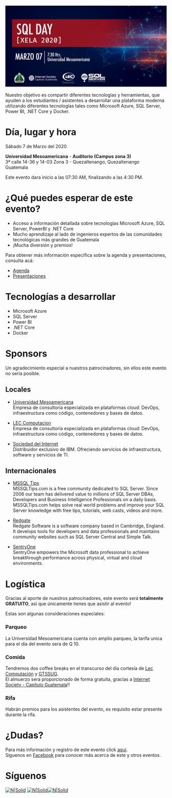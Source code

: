 ![Header](images/header.jpg)

Nuestro objetivo es compartir diferentes tecnologías y herramientas, que ayuden a los estudiantes / asistentes a desarrollar una plataforma moderna utilizando diferentes tecnologías tales como Microsoft Azure, SQL Server, Power BI, .NET Core y Docker.
# Día, lugar y hora
Sábado 7 de Marzo del 2020

**Universidad Mesoamericana** - **Auditorio (Campus zona 3)**  
3ª calle 14-36 y 14-03 Zona 3 - Quezaltenango, Quezaltenango  
Guatemala

Este evento dara inicio a las 07:30 AM, finalizando a las 4:30 PM.

# ¿Qué puedes esperar de este evento?
* Acceso a información detallada sobre tecnologías Microsoft Azure, SQL Server, PowerBI y .NET Core
* Mucho aprendizaje al lado de ingenieros expertos de las comunidades tecnológicas más grandes de Guatemala
* ¡Mucha diversión y premios!

Para obtener más información específica sobre la agenda y presentaciones, consulta acá:
* [Agenda](Agenda.md)
* [Presentaciones](Presentaciones/README.md)

# Tecnologías a desarrollar
* Microsoft Azure
* SQL Server
* Power BI
* .NET Core
* Docker

# Sponsors
Un agradecimiento especial a nuestros patrocinadores, sin ellos este evento no sería posible.

## Locales

* [Universidad Mesoamericana](https://www.datum.com.gt/)  
Empresa de consultoría especializada en plataformas cloud: DevOps, infraestructura como código, contenedores y bases de datos.

* [LEC Computacion](https://www.datum.com.gt/)  
Empresa de consultoría especializada en plataformas cloud: DevOps, infraestructura como código, contenedores y bases de datos.

* [Sociedad del Internet](https://www.gbm.net)  
Distribuidor exclusivo de IBM. Ofreciendo servicios de infraestructura, software y servicios de TI.

## Internacionales
* [MSSQL Tips](https://www.mssqltips.com)  
MSSQLTips.com is a free community dedicated to SQL Server.  Since 2006 our team has delivered value to millions of SQL Server DBAs, Developers and Business Intelligence Professionals on a daily basis. MSSQLTips.com helps solve real world problems and improve your SQL Server knowledge with free tips, tutorials, web casts, videos and more. 

* [Redgate](https://www.red-gate.com)  
Redgate Software is a software company based in Cambridge, England. It develops tools for developers and data professionals and maintains community websites such as SQL Server Central and Simple Talk.

* [SentryOne](https://www.sentryone.com)  
SentryOne empowers the Microsoft data professional to achieve breakthrough performance across physical, virtual and cloud environments.

# Logística 
Gracias al aporte de nuestros patrocinadores, este evento será **totalmente GRATUITO**, así que únicamente tienes que asistir al evento!

Estas son algunas consideraciones especiales:

### Parqueo
La Universidad Mesoamericana cuenta con amplio parqueo, la tarífa unica para el día del evento sera de Q 10.

### Comida
Tendremos dos coffee breaks en el transcurso del día cortesía de [Lec Computación](http://www.leccomputacion.com) y [GTSSUG](http://facebook.com/groups/gtssug/).   
El almuerzo sera proporcionado de forma gratuita, gracias a [Internet Society - Capítulo Guatemala](https://www.isoc.org.gt)!!

### Rifa
Habrán premios para los asistentes del evento, es requisito estar presente durante la rifa.

# ¿Dudas? 
Para más información y registro de este evento click [aqui](https://sqlconnect_2019.eventbrite.com).  
Síguenos en [Facebook](https://www.facebook.com/groups/gtssug/) para conocer más acerca de este y otros eventos.

# Síguenos
[![N|Solid](http://dbamastery.com/wp-content/uploads/2018/08/if_twitter_circle_color_107170.png)](https://twitter.com/gtssug) [![N|Solid](http://dbamastery.com/wp-content/uploads/2018/08/if_github_circle_black_107161.png)](https://github.com/GTSSUG)[![N|Solid](http://dbamastery.com/wp-content/uploads/2018/08/if_browser_1055104.png)](https://www.facebook.com/groups/gtssug/)
